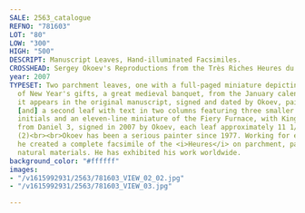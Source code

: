 ```yaml
---
SALE: 2563_catalogue
REFNO: "781603"
LOT: "80"
LOW: "300"
HIGH: "500"
DESCRIPT: Manuscript Leaves, Hand-illuminated Facsimiles.
CROSSHEAD: Sergey Okoev's Reproductions from the Très Riches Heures du Duc de Berry.
year: 2007
TYPESET: Two parchment leaves, one with a full-paged miniature depicting the exchange
  of New Year's gifts, a great medieval banquet, from the January calendar page as
  it appears in the original manuscript, signed and dated by Okoev, painted in 2016;
  [and] a second leaf with text in two columns featuring three smaller two-line illuminated
  initials and an eleven-line miniature of the Fiery Furnace, with King Nebuchadnezzar,
  from Daniel 3, signed in 2007 by Okoev, each leaf approximately 11 1/2 x 8 1/2 in.
  (2)<br><br>Okoev has been a serious painter since 1977. Working for eight years,
  he created a complete facsimile of the <i>Heures</i> on parchment, painted with
  natural materials. He has exhibited his work worldwide.
background_color: "#ffffff"
images:
- "/v1615992931/2563/781603_VIEW_02_02.jpg"
- "/v1615992931/2563/781603_VIEW_03.jpg"

---
```

